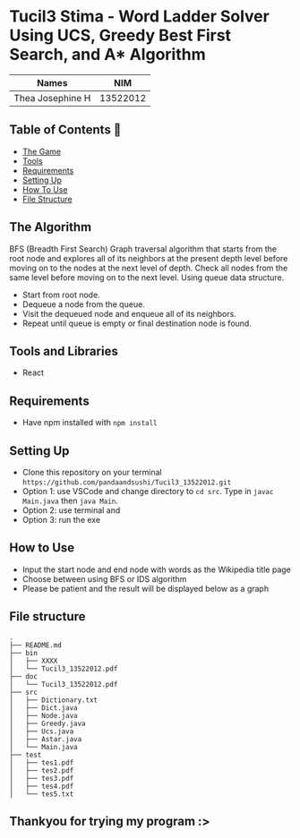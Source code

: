 # Tucil3 Stima - Word Ladder Solver Using UCS, Greedy Best First Search, and A* Algorithm

| Names                     | NIM      |
| ----------------------    |:--------:|
| Thea Josephine H          | 13522012 |

## Table of Contents 💫
* [The Game](#the-algorithm)
* [Tools](#tools-and-libraries) 
* [Requirements](#requirements)
* [Setting Up](#setting-up)
* [How To Use](#how-to-use)
* [File Structure](#file-structure)

## The Algorithm
BFS (Breadth First Search)
Graph traversal algorithm that starts from the root node and explores all of its neighbors at the present depth level before moving on to the nodes at the next level of depth. Check all nodes from the same level before moving on to the next level. Using queue data structure. 
- Start from root node.
- Dequeue a node from the queue.
- Visit the dequeued node and enqueue all of its neighbors.
- Repeat until queue is empty or final destination node is found.

## Tools and Libraries
- React

## Requirements
- Have npm installed with `npm install`

## Setting Up
- Clone this repository on your terminal `https://github.com/pandaandsushi/Tucil3_13522012.git`
- Option 1: use VSCode and change directory to `cd src`. Type in `javac Main.java` then `java Main`.
- Option 2: use terminal and 
- Option 3: run the exe  

## How to Use
- Input the start node and end node with words as the Wikipedia title page
- Choose between using BFS or IDS algorithm
- Please be patient and the result will be displayed below as a graph

## File structure
```
.
├── README.md
├── bin
│   ├── XXXX
│   └── Tucil3_13522012.pdf
├── doc
│   └── Tucil3_13522012.pdf
├── src
│   ├── Dictionary.txt
│   ├── Dict.java
│   ├── Node.java
│   ├── Greedy.java
│   ├── Ucs.java
│   ├── Astar.java
│   └── Main.java
├── test
│   ├── tes1.pdf
│   ├── tes2.pdf
│   ├── tes3.pdf
│   ├── tes4.pdf
│   └── tes5.txt
```
## Thankyou for trying my program :>
